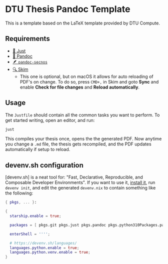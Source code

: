 # DTU Thesis Pandoc Template

This is a template based on the LaTeX template provided by DTU Compute.

## Requirements

- [🤖 Just](https://github.com/casey/just)
- [🐼 Pandoc](https://pandoc.org/)
- [🪶 `pandoc-secnos`](https://github.com/tomduck/pandoc-secnos)
- [🔍 Skim](https://skim-app.sourceforge.io/)
    - This one is optional, but on macOS it allows for auto reloading of PDF's
      on change. To do so, press `CMD+,` in Skim and goto **Sync** and enable
      **Check for file changes** and **Reload automatically**.

## Usage

The `Justfile` should contain all the common tasks you want to perform. To get
started writing, open an editor, and run:

```bash
just
```

This compiles your thesis once, opens the the generated PDF. Now anytime you
change a `.md` file, the thesis gets recompiled, and the PDF updates
automatically if setup to reload.

## devenv.sh configuration

[devenv.sh] is a neat tool for: "Fast, Declarative, Reproducible, and Composable
Developer Environments". If you want to use it, [install it](https://devenv.sh/getting-started/), run `devenv init`, and edit the generated `devenv.nix` to contain something like the following:

```nix
{ pkgs, ... }:

{
  starship.enable = true;

  packages = [ pkgs.git pkgs.just pkgs.pandoc pkgs.python310Packages.pandoc-xnos ];

  enterShell = '''';

  # https://devenv.sh/languages/
  languages.python.enable = true;
  languages.python.venv.enable = true;
}
```
